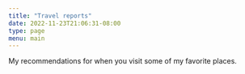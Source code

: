 ```yaml
---
title: "Travel reports"
date: 2022-11-23T21:06:31-08:00
type: page
menu: main
---
```


My recommendations for when you visit some of my favorite places.
